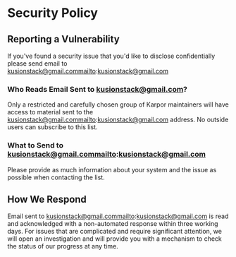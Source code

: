 # Security Policy

## Reporting a Vulnerability

If you've found a security issue that you'd like to disclose confidentially please send email to kusionstack@gmail.commailto:kusionstack@gmail.com

### Who Reads Email Sent to kusionstack@gmail.com?

Only a restricted and carefully chosen group of Karpor maintainers will have access to material sent to the kusionstack@gmail.commailto:kusionstack@gmail.com address.
No outside users can subscribe to this list.

### What to Send to kusionstack@gmail.commailto:kusionstack@gmail.com

Please provide as much information about your system and the issue as possible when contacting the list.

## How We Respond

Email sent to kusionstack@gmail.commailto:kusionstack@gmail.com is read and acknowledged with a non-automated response within three working days.
For issues that are complicated and require significant attention,
we will open an investigation and will provide you with a mechanism to check the status of our progress at any time.
